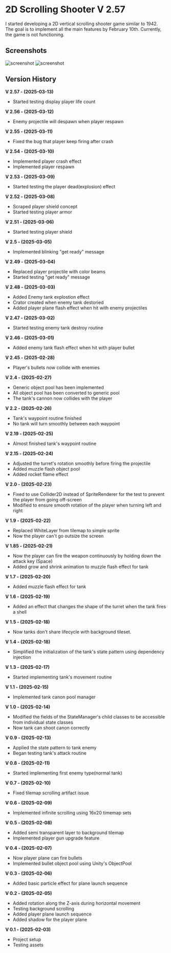 # 2D Scrolling Shooter V 2.57

I started developing a 2D vertical scrolling shooter game similar to 1942. The goal is to implement all the main features by February 10th. Currently, the game is not functioning.

## Screenshots

![screenshot](Assets/Screenshot/screenshot-V2.5-01.png)
![screenshot](Assets/Screenshot/screenshot-V2.5-02.png)

## Version History
**V 2.57 - (2025-03-13)**
- Started testing display player life count

**V 2.56 - (2025-03-12)**
- Enemy projectile will despawn when player respawn

**V 2.55 - (2025-03-11)**
- Fixed the bug that player keep firing after crash

**V 2.54 - (2025-03-10)**
- Implemented player crash effect
- Implemented player respawn

**V 2.53 - (2025-03-09)**
- Started testing the player dead(explosion) effect

**V 2.52 - (2025-03-08)**
- Scraped player shield concept
- Started testing player armor

**V 2.51 - (2025-03-06)**
- Started testing player shield

**V 2.5 - (2025-03-05)**
- Implemented blinking "get ready" message

**V 2.49 - (2025-03-04)**
- Replaced player projectile with color beams
- Started testing "get ready" message

**V 2.48 - (2025-03-03)**
- Added Enemy tank explostion effect
- Crator created when enemy tank destoried
- Added player plane flash effect when hit with enemy projectiles

**V 2.47 - (2025-03-02)**
- Started testing enemy tank destroy routine

**V 2.46 - (2025-03-01)**
- Added enemy tank flash effect when hit with player bullet

**V 2.45 - (2025-02-28)**
- Player's bullets now collide with enemies

**V 2.4 - (2025-02-27)**
- Generic object pool has been implemented
- All object pool has been converted to generic pool
- The tank's cannon now collides with the player

**V 2.2 - (2025-02-26)**
- Tank's waypoint routine finished
- No tank will turn smoothly between each waypoint

**V 2.19 - (2025-02-25)**
- Almost finished tank's waypoint routine

**V 2.15 - (2025-02-24)**
- Adjusted the turret's rotation smoothly before firing the projectile
- Added muzzle flash object pool
- Added rocket flame effect

**V 2.0 - (2025-02-23)**
- Fixed to use Collider2D instead of SpriteRenderer for the test to prevent the player from going off-screen
- Modified to ensure smooth rotation of the player when turning left and right

**V 1.9 - (2025-02-22)**
- Replaced WhiteLayer from tilemap to simple sprite
- Now the player can't go outsize the screen

**V 1.85 - (2025-02-21)**
- Now the player can fire the weapon continuously by holding down the attack key (Space)
- Added grow and shrink animation to muzzle flash effect for tank

**V 1.7 - (2025-02-20)**
- Added muzzle flash effect for tank

**V 1.6 - (2025-02-19)**
- Added an effect that changes the shape of the turret when the tank fires a shell

**V 1.5 - (2025-02-18)**
- Now tanks don't share lifecycle with background tileset.

**V 1.4 - (2025-02-18)**
- Simplified the initialization of the tank's state pattern using dependency injection

**V 1.3 - (2025-02-17)**
- Started implementing tank's movement routine

**V 1.1 - (2025-02-15)**
- Implemented tank canon pool manager

**V 1.0 - (2025-02-14)**
- Modified the fields of the StateManager's child classes to be accessible from individual state classes
- Now tank can shoot canon correctly

**V 0.9 - (2025-02-13)**
- Applied the state pattern to tank enemy
- Began testing tank's attack routine

**V 0.8 - (2025-02-11)**
- Started implementing first enemy type(normal tank)

**V 0.7 - (2025-02-10)**
- Fixed tilemap scrolling artifact issue

**V 0.6 - (2025-02-09)**
- Implemented infinite scrolling using 16x20 timemap sets

**V 0.5 - (2025-02-08)**
- Added semi transparent layer to background tilemap
- Implemented player gun upgrade feature

**V 0.4 - (2025-02-07)**
- Now player plane can fire bullets
- Implemented bullet object pool using Unity's ObjectPool

**V 0.3 - (2025-02-06)**
- Added basic particle effect for plane launch sequence

**V 0.2 - (2025-02-05)**
- Added rotation along the Z-axis during horizontal movement
- Testing background scrolling
- Added player plane launch sequence
- Added shadow for the player plane

**V 0.1 - (2025-02-03)**
- Project setup
- Testing assets

